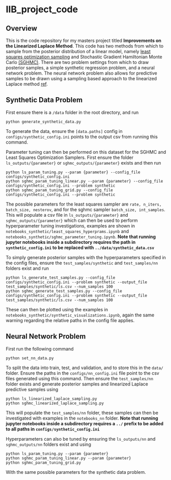 # IIB_project_code
## Overview
This is the code repository for my masters project titled **Improvements on the Linearized Laplace Method**. This code has two methods from which to sample from the posterior distribution of a linear model, namely [least squares optimization sampling](https://eur03.safelinks.protection.outlook.com/?url=https%3A%2F%2Farxiv.org%2Fabs%2F2210.04994&data=05%7C01%7Ctr452%40universityofcambridgecloud.onmicrosoft.com%7Ccff4a85031ae4beb43e008daac6c12aa%7C49a50445bdfa4b79ade3547b4f3986e9%7C0%7C0%7C638011877405786205%7CUnknown%7CTWFpbGZsb3d8eyJWIjoiMC4wLjAwMDAiLCJQIjoiV2luMzIiLCJBTiI6Ik1haWwiLCJXVCI6Mn0%3D%7C3000%7C%7C%7C&sdata=z8eZff%2BH58cpxnFNmaqIx6RTaFjGfvBeI7ZHp3DDC74%3D&reserved=0) and Stochastic Gradient Hamiltonian Monte Carlo [(SGHMC)](https://eur03.safelinks.protection.outlook.com/?url=https%3A%2F%2Farxiv.org%2Fabs%2F1402.4102&data=05%7C01%7Ctr452%40universityofcambridgecloud.onmicrosoft.com%7Ca8658a13077f42d106cf08dab836b5c1%7C49a50445bdfa4b79ade3547b4f3986e9%7C0%7C0%7C638024842788212083%7CUnknown%7CTWFpbGZsb3d8eyJWIjoiMC4wLjAwMDAiLCJQIjoiV2luMzIiLCJBTiI6Ik1haWwiLCJXVCI6Mn0%3D%7C3000%7C%7C%7C&sdata=j2N3tQMIbLh%2F4XxW%2FXJfdKD5dKeXPYBBFw7NH8SnSnM%3D&reserved=0). There are two problem settings from which to draw posterior samples, a simple synthetic regression problem, and a neural network problem. The neural network problem also allows for predictive samples to be drawn using a sampling based approach to the linearized Laplace method [ref](https://eur03.safelinks.protection.outlook.com/?url=https%3A%2F%2Farxiv.org%2Fabs%2F2210.04994&data=05%7C01%7Ctr452%40universityofcambridgecloud.onmicrosoft.com%7Ccff4a85031ae4beb43e008daac6c12aa%7C49a50445bdfa4b79ade3547b4f3986e9%7C0%7C0%7C638011877405786205%7CUnknown%7CTWFpbGZsb3d8eyJWIjoiMC4wLjAwMDAiLCJQIjoiV2luMzIiLCJBTiI6Ik1haWwiLCJXVCI6Mn0%3D%7C3000%7C%7C%7C&sdata=z8eZff%2BH58cpxnFNmaqIx6RTaFjGfvBeI7ZHp3DDC74%3D&reserved=0).

## Synthetic Data Problem
First ensure there is a `/data` folder in the root directory, and run
```
python generate_synthetic_data.py
```
To generate the data, ensure the `[data.paths]` config in `configs/synthetic_config.ini` points to the output csv from running this command. 

Parameter tuning can then be performed on this dataset for the SGHMC and Least Squares Optimization Samplers. First ensure the folder `ls_outputs/{parameter}` or `sghmc_outputs/{parameter}` exists and then run
```
python ls_param_tuning.py --param {parameter} --config_file configs/synthetic_config.ini
python sghmc_param_tuning_linear.py --param {parameter} --config_file configs/synthetic_config.ini --problem synthetic
python sghmc_param_tuning_grid.py --config_file configs/synthetic_config.ini --problem synthetic
```
The possible parameters for the least squares sampler are `rate, n_iters, batch_size, nesterov`, and for the sghmc sampler `batch_size, int_samples`. This will populate a csv file in `ls_outputs/{parameter}` and `sghmc_outputs/{parameter}` which can then be used to perform hyperparameter tuning investigations, examples are shown in `notebooks_synthetic/least_squares_hyperprams.ipynb` and `notebooks_synthetic/sghmc_parameter_tuning.ipynb`. **Note that running jupyter notebooks inside a subdirectory requires the path in `synthetic_config.ini` to be replaced with `../data/synthetic_data.csv`**

To simply generate posterior samples with the hyperparameters specified in the config files, ensure the `test_samples/synthetic` and `test_samples/nn` folders exist and run 
```
python ls_generate_test_samples.py --config_file configs/synthetic_config.ini --problem synthetic --output_file test_samples/synthetic/ls.csv --num_samples 100
python sghmc_generate_test_samples.py --config_file configs/synthetic_config.ini --problem synthetic --output_file test_samples/synthetic/ls.csv --num_samples 100
```
These can then be plotted using the examples in `notebooks_synthetic/synthetic_visualizations.ipynb`, again the same warning regarding the relative paths in the config file applies.

## Neural Network Problem
First run the following command
```
python set_nn_data.py
```
To split the data into train, test, and validation, and to store this in the `data/` folder. Ensure the paths in the `configs/nn_config.ini` file point to the csv files generated using this command. Then ensure the `test_samples/nn` folder exists and generate posterior samples and linearized Laplace predictive samples using
```
python ls_linearized_laplace_sampling.py
python sghmc_linearized_laplace_sampling.py
```
This will populate the `test_samples/nn` folder, these samples can then be investigated with examples in the `notebooks_nn` folder. **Note that running jupyter notebooks inside a subdirectory requires a `../` prefix to be added to all paths in `configs/synthetic_config.ini`**

Hyperparameters can also be tuned by ensuring the `ls_outputs/nn` and `sghmc_outputs/nn` folders exist and using
```
python ls_param_tuning.py --param {parameter}
python sghmc_param_tuning_linear.py --param {parameter}
python sghmc_param_tuning_grid.py
```
With the same possible parameters for the synthetic data problem.
